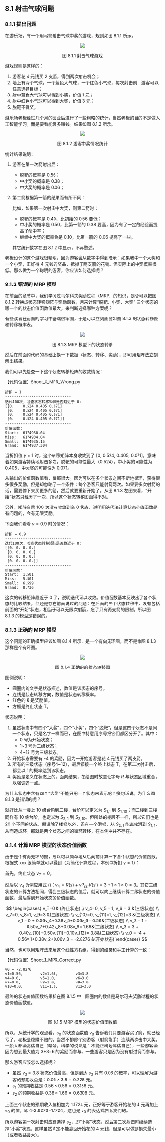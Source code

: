 
## 8.1 射击气球问题

### 8.1.1 提出问题

在游乐场，有一个用弓箭射击气球中奖的游戏，规则如图 8.1.1 所示。

<center>
<img src="./img/shoot-1.png">

图 8.1.1 射击气球游戏
</center>

游戏规则是这样的：

1. 游客花 4 元钱买 2 支箭，得到两次射击机会；
2. 墙上有两个气球，一个蓝色大气球，一个红色小气球，每次射击前，游客可以任意选择目标；
3. 射中蓝色大气球可以得到小奖，价值 1 元；
4. 射中红色小气球可以得到大奖，价值 3 元；
5. 脱靶不得奖。

游乐场老板经过几个月的营业后进行了一些粗略的统计，当然老板的目的不是做人工智能学习，而是要看能否多赚钱。结果如图 8.1.2 所示。

<center>
<img src="./img/shoot-2.png">

图 8.1.2 游客中奖情况统计
</center>

统计结果说明：

1. 游客在第一次箭射出后：

    - 脱靶的概率是 0.56；
    - 中小奖的概率是 0.38；
    - 中大奖的概率是 0.06；

2. 第二箭根据第一箭的结果而有所不同：

    比如，如果第一次射击中大奖，则第二箭时：

    - 脱靶的概率是 0.40，比初始的 0.56 要低；
    - 中小奖的概率是 0.50，比第一箭的 0.38 要高，因为有了一定的经验而提高了命中率；
    - 继续中大奖的概率会是 0.10，比第一箭的 0.06 提高了一些。
    
    其它统计数字在图 8.1.2 中显示，不再赘述。

老板设计的这个游戏很精明，因为游客会从数字中得到暗示：如果我中一个大奖和一个小奖，正好得 4 元钱的奖品，抵掉了两支箭的花销。但实际上的中奖概率很低。那么做为一个聪明的游客，你应该如何选择呢？

### 8.1.2 错误的 MRP 模型

在前面的章节中，我们学习过马尔科夫奖励过程（MRP）的知识，是否可以把图 8.1.2 转换成状态转移矩阵与奖励函数，用来计算“脱靶、小奖、大奖” 三个状态的哪一个的状态价值函数值最大，来判断选择哪种方案呢？

有些读者在前面的学习中基础很牢固，于是可以立刻画出如图 8.1.3 的状态转移图和转移概率表。

<center>
<img src="./img/shoot-3.png">

图 8.1.3 MRP 模型下的状态转移
</center>

然后在前面的代码的基础上换一下数据（状态、转移、奖励），即可用矩阵法立刻解出结果。

我们可以先检查一下这个状态转移矩阵的收敛情况：

【代码位置】Shoot_0_MPR_Wrong.py

```
折扣 = 1
------------------------------
迭代100次, 检查状态转移矩阵是否趋近于 0:
[[0.    0.524 0.405 0.071]
 [0.    0.524 0.405 0.071]
 [0.    0.524 0.405 0.071]
 [0.    0.524 0.405 0.071]]
------------------------------
价值函数：
Start:  6174930.04
Miss:   6174934.04
Small:  6174935.15
Grand:  6174937.304
```

当折扣值 $\gamma=1$ 时，这个转移矩阵本身收敛到了 [0, 0.524, 0.405, 0.071]，意味着如果游客持续地射击多次，脱靶的可能性最大（0.524），中小奖的可能性为 0.405，中大奖的可能性为 0.071。

从输出的价值函数值看，值都很大。因为可以在多个状态之间不断地循环，获得很多很多奖励。但是却忽略了一个条件：每个游客只能射箭两次。如果要多次射箭的话，需要停下来买更多的箭，然后就要重新开始了。从图 8.1.3 左图来看，“开始”状态只经历了一次，所以这个状态转移图画得不对。

另外，矩阵自乘 100 次没有收敛到全 0 状态，说明用迭代法计算状态价值函数是有问题的，会有无限奖励。

下面我们看看 $\gamma=0.9$ 时的情况：

```
折扣 = 0.9
------------------------------
迭代100次, 检查状态转移矩阵是否趋近于 0:
[[0. 0. 0. 0.]
 [0. 0. 0. 0.]
 [0. 0. 0. 0.]
 [0. 0. 0. 0.]]
------------------------------
价值函数：
Start:  1.501
Miss:   5.501
Small:  6.599
Grand:  8.736
```

这次的转移矩阵趋近于 0 了，说明迭代可以收敛。价值函数基本反映出了各个状态的比较结果。但还是存在前面说过的问题：在后面的三个状态转移中，没有包括前面的“开始”状态，相当于可以无限次射箭，忘了只有两支箭的限制。所以图 8.1.3 的模型是错误的。

### 8.1.3 正确的 MRP 模型

这个问题的正确模型应该如图 8.1.4 所示，是一个有向无环图，而不是像图 8.1.3 那样是个有环图。

<center>
<img src="./img/shoot-4.png">

图 8.1.4 正确的的状态转移图
</center>

图例说明：

- 圆圈内的文字是状态描述，数值是该状态的序号。
- 连线是状态转移方向，数值是状态转移概率。
- 红色的 $R$ 是奖励值。
- 方框是终止状态 T。

状态说明：

1. 虽然状态中有四个“大奖”，四个“小奖”，四个“脱靶”，但是这四个状态不是同一个状态，只是名字一样而已，在图中特意用序号把它们都区分开了。其中：
    - 0 号为开始状态；
    - 1~3 号为二级状态；
    - 4~12 号为三级状态。
2. 开始状态需要有 -4 的奖励，因为一开始游客是花 4 元钱买了两支箭。
3. 所有的三级状态（序号4~12），最后都接一个终止状态 T，在第二次射击后，都会以 1 的概率达到该状态。
4. 奖励是定义在状态上的，面向结果，在绘图时故意让字母 $R$ 与状态区域重合，以强调这一点。

为什么状态中含有四个“大奖”不能只用一个状态来表示呢？换句话说，为什么图 8.1.3 是错误的呢？

就好比从一楼上 10 级台阶到二楼，台阶可以定义为 $S_{1,1}$ 到 $S_{1,10}$；而二楼到三楼同样有 10 级台阶，也定义为 $S_{2,1}$ 到 $S_{2,10}$。但所处的楼层不一样，所以它们也是 20 个不同的状态。假设除了楼梯以外，还有一个滑梯，从 $S_{2,1}$ 能直接滑到 $S_{1,1}$，从而造成环，那就是两个状态之间的循环转移，在本例中并不存在。

### 8.1.4 计算 MRP 模型的状态价值函数

由于是个有向无环的图，所以可以简单地从后向前计算一下各个状态的价值函数。根据式 xxx 很简单就可以得到（为简化计算过程，本例中折扣 $\gamma=1$）：

首先，终止状态 $v_T = 0$。

然后以 $v_4$ 为例应用式 ()：$v_4 =R(s)+ \gamma P_{ss'}V(s')= 3+1\times1\times0=3$。其它三级状态的计算方法相同，得到三级状态的值后，就可以向上继续计算二级状态的价值函数，最后得到开始状态的价值函数。

$$
\begin{cases}
v_T=0 & (终止状态)
\\
v_4=0, v_5 = 1, v_6 = 3 &(三级状态)
\\
v_7=0, v_8=1, v_9=3 &(三级状态)
\\
v_{10}=0, v_{11}=1, v_{12}=3 &(三级状态)
\\
v_1 = 0 + 0.56v_4+0.38v_5+0.06v_6= 0.56&(二级状态)
\\
v_2 = 1 + 0.50v_7+0.42v_8+0.08v_9= 1.66&(二级状态)
\\
v_3 = 3 + 0.40v_{10}+0.50v_{11}+0.10v_{12}= 3.8&(二级状态)
\\
v_0 = -4 + 0.56v_1+0.38v_2+0.06v_3 = -2.8276 &(开始状态)
\end{cases}
$$

当然，也可以用矩阵法来解这个线性方程组，得到的结果和手工计算的一致：

【代码位置】Shoot_1_MPR_Correct.py
```
v0 = -2.8276
v1=0.56,        v2=1.66,        v3=3.8
v4=0.0,         v5=1.0,         v6=3.0
v7=0.0,         v8=1.0,         v9=3.0
v10=0.0,        v11=1.0,        v12=3.0
```

最终的状态价值函数结果标在图 8.1.5 中，圆圈内的数值是马尔可夫奖励过程的状态价值函数值。

<center>
<img src="./img/shoot-5.png">

图 8.1.5 MRP 模型的状态价值函数值
</center>

所以，从统计学的观点看，$s_0$ 的状态函数值 $v_0$ 告诉我们只要游客买了箭，就已经亏了，老板是稳赚不赔的。当然不排除个别游客（射箭能手）连续两次击中大奖。一般人都会高估自己（哈哈，科学的说法是：不能正确地评估自己），一些游客会因为想到最大值为 3+3=6 的奖励而参与，一些游客只是因为没有射过箭而参与。

那么游客应该怎么选择呢？

- 虽然 $v_{3}=3.8$ 状态价值最高，但是到达 $s_3$ 只有 0.06 的概率，可以理解为游客的预期收益是：$0.06 \times 3.8 = 0.228$ 元。
- $s_1$ 的预期收益是 $0.56 \times 0.56 = 0.3136$ 元。
- $s_2$ 的预期收益是 $0.38 \times 1.66 = 0.6308$ 元。

上面三个状态的预期收入值相加为 1.1724 元，正好等于游客开始花的 4 元再加上 $v_0$ 的值，即 4-2.8276=1.1724，这也是 $v_0$ 的表达式告诉我们的。


所以游客第一次射击时应该选择 $s_2$，即“小奖”状态，然后第二次射击时继续选择“小奖”状态。这样虽然肯定不能赢回开始花的 4 元钱，但是可以做到损失最小（或者收益最大）。
